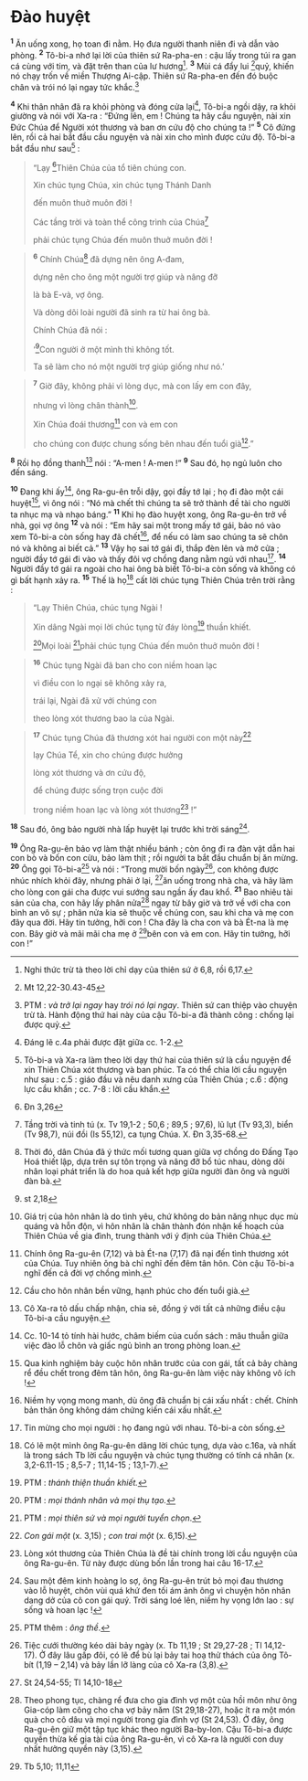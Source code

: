 # Đào huyệt
<sup><b>1</b></sup> Ăn uống xong, họ toan đi nằm. Họ đưa người thanh niên đi và dẫn vào phòng. <sup><b>2</b></sup> Tô-bi-a nhớ lại lời của thiên sứ Ra-pha-en : cậu lấy trong túi ra gan cá cùng với tim, và đặt trên than của lư hương[^1]. <sup><b>3</b></sup> Mùi cá đẩy lui [^1*]quỷ, khiến nó chạy trốn về miền Thượng Ai-cập. Thiên sứ Ra-pha-en đến đó buộc chân và trói nó lại ngay tức khắc.[^2]

<sup><b>4</b></sup> Khi thân nhân đã ra khỏi phòng và đóng cửa lại[^3], Tô-bi-a ngồi dậy, ra khỏi giường và nói với Xa-ra : “Đứng lên, em ! Chúng ta hãy cầu nguyện, nài xin Đức Chúa để Người xót thương và ban ơn cứu độ cho chúng ta !” <sup><b>5</b></sup> Cô đứng lên, rồi cả hai bắt đầu cầu nguyện và nài xin cho mình được cứu độ. Tô-bi-a bắt đầu như sau[^4] : 
> “Lạy [^2*]Thiên Chúa của tổ tiên chúng con.
> 
> Xin chúc tụng Chúa, xin chúc tụng Thánh Danh
> 
> đến muôn thuở muôn đời !
> 
> Các tầng trời và toàn thể công trình của Chúa[^5]
> 
> phải chúc tụng Chúa đến muôn thuở muôn đời !
>


> <sup><b>6</b></sup> Chính Chúa[^6] đã dựng nên ông A-đam,
> 
> dựng nên cho ông một người trợ giúp và nâng đỡ
> 
> là bà E-và, vợ ông.
> 
> Và dòng dõi loài người đã sinh ra từ hai ông bà.
> 
> Chính Chúa đã nói :
> 
> ‘[^3*]Con người ở một mình thì không tốt.
> 
> Ta sẽ làm cho nó một người trợ giúp giống như nó.’
>


> <sup><b>7</b></sup> Giờ đây, không phải vì lòng dục, mà con lấy em con đây,
> 
> nhưng vì lòng chân thành[^7].
> 
> Xin Chúa đoái thương[^8] con và em con
> 
> cho chúng con được chung sống bên nhau đến tuổi già[^9].”
>

<sup><b>8</b></sup> Rồi họ đồng thanh[^10] nói : “A-men ! A-men !” <sup><b>9</b></sup> Sau đó, họ ngủ luôn cho đến sáng.

<sup><b>10</b></sup> Đang khi ấy[^11], ông Ra-gu-ên trỗi dậy, gọi đầy tớ lại ; họ đi đào một cái huyệt[^12], vì ông nói : “Nó mà chết thì chúng ta sẽ trở thành đề tài cho người ta nhục mạ và nhạo báng.” <sup><b>11</b></sup> Khi họ đào huyệt xong, ông Ra-gu-ên trở về nhà, gọi vợ ông <sup><b>12</b></sup> và nói : “Em hãy sai một trong mấy tớ gái, bảo nó vào xem Tô-bi-a còn sống hay đã chết[^13], để nếu có làm sao chúng ta sẽ chôn nó và không ai biết cả.” <sup><b>13</b></sup> Vậy họ sai tớ gái đi, thắp đèn lên và mở cửa ; người đầy tớ gái đi vào và thấy đôi vợ chồng đang nằm ngủ với nhau[^14]. <sup><b>14</b></sup> Người đầy tớ gái ra ngoài cho hai ông bà biết Tô-bi-a còn sống và không có gì bất hạnh xảy ra. <sup><b>15</b></sup> Thế là họ[^15] cất lời chúc tụng Thiên Chúa trên trời rằng : 
> “Lạy Thiên Chúa, chúc tụng Ngài !
> 
> Xin dâng Ngài mọi lời chúc tụng từ đáy lòng[^16] thuần khiết.
> 
> [^17]Mọi loài [^18]phải chúc tụng Chúa đến muôn thuở muôn đời !
>


> <sup><b>16</b></sup> Chúc tụng Ngài đã ban cho con niềm hoan lạc
> 
> vì điều con lo ngại sẽ không xảy ra,
> 
> trái lại, Ngài đã xử với chúng con
> 
> theo lòng xót thương bao la của Ngài.
>


> <sup><b>17</b></sup> Chúc tụng Chúa đã thương xót hai người con một này[^19]
> 
> lạy Chúa Tể, xin cho chúng được hưởng
> 
> lòng xót thương và ơn cứu độ,
> 
> để chúng được sống trọn cuộc đời
> 
> trong niềm hoan lạc và lòng xót thương[^20] !”
>

<sup><b>18</b></sup> Sau đó, ông bảo người nhà lấp huyệt lại trước khi trời sáng[^21].

<sup><b>19</b></sup> Ông Ra-gu-ên bảo vợ làm thật nhiều bánh ; còn ông đi ra đàn vật dẫn hai con bò và bốn con cừu, bảo làm thịt ; rồi người ta bắt đầu chuẩn bị ăn mừng. <sup><b>20</b></sup> Ông gọi Tô-bi-a[^22] và nói : “Trong mười bốn ngày[^23], con không được nhúc nhích khỏi đây, nhưng phải ở lại, [^4*]ăn uống trong nhà cha, và hãy làm cho lòng con gái cha được vui sướng sau ngần ấy đau khổ. <sup><b>21</b></sup> Bao nhiêu tài sản của cha, con hãy lấy phân nửa[^24] ngay từ bây giờ và trở về với cha con bình an vô sự ; phân nửa kia sẽ thuộc về chúng con, sau khi cha và mẹ con đây qua đời. Hãy tin tưởng, hỡi con ! Cha đây là cha con và bà Ét-na là mẹ con. Bây giờ và mãi mãi cha mẹ ở [^5*]bên con và em con. Hãy tin tưởng, hỡi con !”

[^1]: Nghi thức trừ tà theo lời chỉ dạy của thiên sứ ở 6,8, rồi 6,17.
[^2]: PTM : <i>và trở lại ngay</i> hay <i>trói nó lại ngay</i>. Thiên sứ can thiệp vào chuyện trừ tà. Hành động thứ hai này của cậu Tô-bi-a đã thành công : chống lại được quỷ.
[^3]: Đáng lẽ c.4a phải được đặt giữa cc. 1-2.
[^4]: Tô-bi-a và Xa-ra làm theo lời dạy thứ hai của thiên sứ là cầu nguyện để xin Thiên Chúa xót thương và ban phúc. Ta có thể chia lời cầu nguyện như sau : c.5 : giáo đầu và nêu danh xưng của Thiên Chúa ; c.6 : động lực cầu khẩn ; cc. 7-8 : lời cầu khẩn.
[^5]: Tầng trời và tinh tú (x. Tv 19,1-2 ; 50,6 ; 89,5 ; 97,6), lũ lụt (Tv 93,3), biển (Tv 98,7), núi đồi (Is 55,12), ca tụng Chúa. X. Đn 3,35-68.
[^6]: Thời đó, dân Chúa đã ý thức mối tương quan giữa vợ chồng do Đấng Tạo Hoá thiết lập, dựa trên sự tôn trọng và nâng đỡ bổ túc nhau, dòng dõi nhân loại phát triển là do hoa quả kết hợp giữa người đàn ông và người đàn bà.
[^7]: Giá trị của hôn nhân là do tình yêu, chứ không do bản năng nhục dục mù quáng và hỗn độn, vì hôn nhân là chân thành đón nhận kế hoạch của Thiên Chúa về gia đình, trung thành với ý định của Thiên Chúa.
[^8]: Chính ông Ra-gu-ên (7,12) và bà Ét-na (7,17) đã nại đến tình thương xót của Chúa. Tuy nhiên ông bà chỉ nghĩ đến đêm tân hôn. Còn cậu Tô-bi-a nghĩ đến cả đời vợ chồng mình.
[^9]: Cầu cho hôn nhân bền vững, hạnh phúc cho đến tuổi già.
[^10]: Cô Xa-ra tỏ dấu chấp nhận, chia sẻ, đồng ý với tất cả những điều cậu Tô-bi-a cầu nguyện.
[^11]: Cc. 10-14 tỏ tính hài hước, châm biếm của cuốn sách : mâu thuẫn giữa việc đào lỗ chôn và giấc ngủ bình an trong phòng loan.
[^12]: Qua kinh nghiệm bảy cuộc hôn nhân trước của con gái, tất cả bảy chàng rể đều chết trong đêm tân hôn, ông Ra-gu-ên làm việc này không vô ích !
[^13]: Niềm hy vọng mong manh, dù ông đã chuẩn bị cái xấu nhất : chết. Chính bản thân ông không dám chứng kiến cái xấu nhất.
[^14]: Tin mừng cho mọi người : họ đang ngủ với nhau. Tô-bi-a còn sống.
[^15]: Có lẽ một mình ông Ra-gu-ên dâng lời chúc tụng, dựa vào c.16a, và nhất là trong sách Tb lời cầu nguyện và chúc tụng thường có tính cá nhân (x. 3,2-6.11-15 ; 8,5-7 ; 11,14-15 ; 13,1-7).
[^16]: PTM : <i>thánh thiện thuần khiết.</i>
[^17]: PTM : <i>mọi thánh nhân và mọi thụ tạo.</i>
[^18]: PTM : <i>mọi thiên sứ và mọi người tuyển chọn</i>.
[^19]: <i>Con gái một</i> (x. 3,15) ; <i>con trai một</i> (x. 6,15).
[^20]: Lòng xót thương của Thiên Chúa là đề tài chính trong lời cầu nguyện của ông Ra-gu-ên. Từ này được dùng bốn lần trong hai câu 16-17.
[^21]: Sau một đêm kinh hoàng lo sợ, ông Ra-gu-ên trút bỏ mọi đau thương vào lỗ huyệt, chôn vùi quá khứ đen tối ám ảnh ông vì chuyện hôn nhân dang dở của cô con gái quý. Trời sáng loé lên, niềm hy vọng lớn lao : sự sống và hoan lạc !
[^22]: PTM thêm : <i>ông thề</i>.
[^23]: Tiệc cưới thường kéo dài bảy ngày (x. Tb 11,19 ; St 29,27-28 ; Tl 14,12-17). Ở đây lâu gấp đôi, có lẽ để bù lại bảy tai hoạ thử thách của ông Tô-bít (1,19 – 2,14) và bảy lần lỡ làng của cô Xa-ra (3,8).
[^24]: Theo phong tục, chàng rể đưa cho gia đình vợ một của hồi môn như ông Gia-cóp làm công cho cha vợ bảy năm (St 29,18-27), hoặc ít ra một món quà cho cô dâu và mọi người trong gia đình vợ (St 24,53). Ở đây, ông Ra-gu-ên giữ một tập tục khác theo người Ba-by-lon. Cậu Tô-bi-a được quyền thừa kế gia tài của ông Ra-gu-ên, vì cô Xa-ra là người con duy nhất hưởng quyền này (3,15).
[^1*]: Mt 12,22-30.43-45
[^2*]: Đn 3,26
[^3*]: st 2,18
[^4*]: St 24,54-55; Tl 14,10-18
[^5*]: Tb 5,10; 11,11
